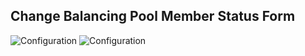 ##  Change Balancing Pool Member Status Form

![Configuration](images/changeBalancingPoolMemberStatus1.png)
![Configuration](images/changeBalancingPoolMemberStatus2.png)
